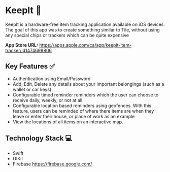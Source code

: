 # KeepIt 🔑
KeepIt is a hardware-free item tracking application available on iOS devices. The goal of this app was to create something similar to Tile, without using any special chips or trackers which can be quite expensive

**App Store URL:** https://apps.apple.com/ca/app/keepit-item-tracker/id1474698806

## Key Features ✅
* Authentication using Email/Password
* Add, Edit, Delete any details about your important belongings (such as a wallet or car keys)
* Configurable timed reminder reminders which the user can choose to receive daily, weekly, or not at all
* Configurable location based reminders using geofences. With this feature, users can be reminded of where there items are when they leave or enter their house, or place of work as an example
* View the locations of all items on an interactive map.

## Technology Stack 💻
* Swift
* UIKit
* Firebase https://firebase.google.com/
